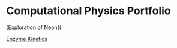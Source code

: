 # Computational Physics Portfolio

[Exploration of Neon](


[Enzyme Kinetics](https://github.com/clinden7/Computational-Physics-Portfolio/blob/main/KineticsProject.ipynb)

